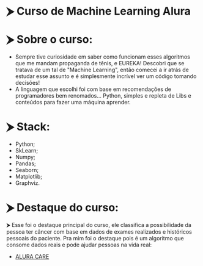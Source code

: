 # ⮞ Curso de Machine Learning Alura
# ⮞ Sobre o curso:
- Sempre tive curiosidade em saber como funcionam esses algoritmos que me mandam propaganda de tênis, e EUREKA! Descobri que se tratava de um tal de "Machine Learning", então comecei a ir atrás de estudar esse assunto e é simplesmente incrível ver um código tomando decisões! 
- A linguagem que escolhi foi com base em recomendações de programadores bem renomados... Python, simples e repleta de Libs e conteúdos para fazer uma máquina aprender.
#
# ⮞ Stack:
- Python;
- SkLearn;
- Numpy;
- Pandas;
- Seaborn;
- Matplotlib;
- Graphviz.
#
# ⮞ Destaque do curso:
⮞ Esse foi o destaque principal do curso, ele classifica a possibilidade da pessoa ter câncer com base em dados de exames realizados e históricos pessoais do paciente. Pra mim foi o destaque pois é um algoritmo que consome dados reais e pode ajudar pessoas na vida real:
- [ALURA CARE](https://github.com/PedroLaraa/Curso-MachineLearning-Alura/tree/main/DadosMuitasDimensoes)
